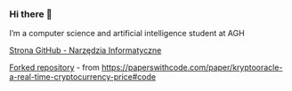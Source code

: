 ### Hi there 👋
I’m a computer science and artificial intelligence student at AGH

[Strona GitHub - Narzędzia Informatyczne](https://cocojumbo37.github.io/)

[Forked repository](https://github.com/Cocojumbo37/KryptoOracle) - from https://paperswithcode.com/paper/kryptooracle-a-real-time-cryptocurrency-price#code
<!--

Here are some ideas to get you started:

- 🔭 I’m currently working on NI
- 🌱 I’m currently learning coding
- 🤔 I’m looking for help with programming
-->
